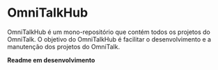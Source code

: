 # OmniTalkHub
OmniTalkHub é um mono-repositório que contém todos os projetos do OmniTalk.
O objetivo do OmniTalkHub é facilitar o desenvolvimento e a manutenção dos projetos do OmniTalk.

**Readme em desenvolvimento**
